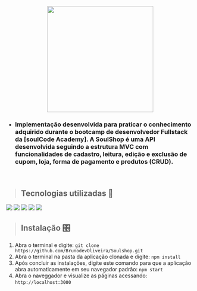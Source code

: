 <div align="center">
  <img src="https://i.imgur.com/lbpIc0N.png" width="285" />
</div>

- ### Implementação desenvolvida para praticar o conhecimento adquirido durante o bootcamp de desenvolvedor Fullstack da [soulCode Academy]. A SoulShop é uma API desenvolvida seguindo a estrutura MVC com funcionalidades de cadastro, leitura, edição e exclusão de cupom, loja, forma de pagamento e produtos (CRUD). 

<br/>

> ## Tecnologias utilizadas 🧰

![](https://img.shields.io/badge/Node.js-339933?style=for-the-badge&logo=nodedotjs&logoColor=white)
![](https://img.shields.io/badge/Express.js-000000?style=for-the-badge&logo=express&logoColor=white)
![](https://img.shields.io/badge/Handlebars.js-f0772b?style=for-the-badge&logo=handlebarsdotjs&logoColor=black)
![](https://img.shields.io/badge/Bootstrap-563D7C?style=for-the-badge&logo=bootstrap&logoColor=white)
![](https://img.shields.io/badge/MongoDB-4EA94B?style=for-the-badge&logo=mongodb&logoColor=white)

> ## Instalação 🎛️
1) Abra o terminal e digite:
``git clone https://github.com/BrunodevOliveira/Soulshop.git``
2) Abra o terminal na pasta da aplicação clonada e digite:
``npm install``
3) Após concluir as instalações, digite este comando para que a aplicação abra automaticamente em seu navegador padrão:
``npm start``
4) Abra o naveggador e visualize as páginas acessando: ``http://localhost:3000``
